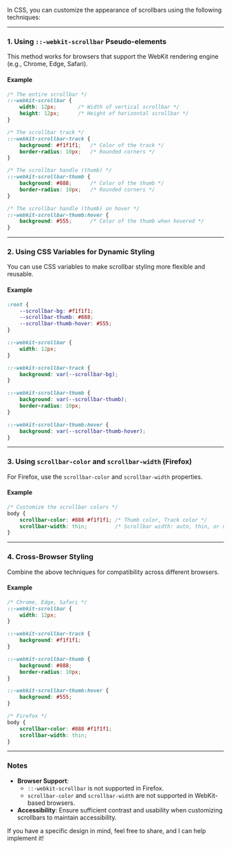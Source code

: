 In CSS, you can customize the appearance of scrollbars using the following techniques:

---

### 1. **Using `::-webkit-scrollbar` Pseudo-elements**  
This method works for browsers that support the WebKit rendering engine (e.g., Chrome, Edge, Safari).

#### Example
```css
/* The entire scrollbar */
::-webkit-scrollbar {
    width: 12px;       /* Width of vertical scrollbar */
    height: 12px;      /* Height of horizontal scrollbar */
}

/* The scrollbar track */
::-webkit-scrollbar-track {
    background: #f1f1f1;   /* Color of the track */
    border-radius: 10px;   /* Rounded corners */
}

/* The scrollbar handle (thumb) */
::-webkit-scrollbar-thumb {
    background: #888;      /* Color of the thumb */
    border-radius: 10px;   /* Rounded corners */
}

/* The scrollbar handle (thumb) on hover */
::-webkit-scrollbar-thumb:hover {
    background: #555;      /* Color of the thumb when hovered */
}
```

---

### 2. **Using CSS Variables for Dynamic Styling**  
You can use CSS variables to make scrollbar styling more flexible and reusable.

#### Example
```css
:root {
    --scrollbar-bg: #f1f1f1;
    --scrollbar-thumb: #888;
    --scrollbar-thumb-hover: #555;
}

::-webkit-scrollbar {
    width: 12px;
}

::-webkit-scrollbar-track {
    background: var(--scrollbar-bg);
}

::-webkit-scrollbar-thumb {
    background: var(--scrollbar-thumb);
    border-radius: 10px;
}

::-webkit-scrollbar-thumb:hover {
    background: var(--scrollbar-thumb-hover);
}
```

---

### 3. **Using `scrollbar-color` and `scrollbar-width` (Firefox)**  
For Firefox, use the `scrollbar-color` and `scrollbar-width` properties.

#### Example
```css
/* Customize the scrollbar colors */
body {
    scrollbar-color: #888 #f1f1f1; /* Thumb color, Track color */
    scrollbar-width: thin;         /* Scrollbar width: auto, thin, or none */
}
```

---

### 4. **Cross-Browser Styling**
Combine the above techniques for compatibility across different browsers.

#### Example
```css
/* Chrome, Edge, Safari */
::-webkit-scrollbar {
    width: 12px;
}

::-webkit-scrollbar-track {
    background: #f1f1f1;
}

::-webkit-scrollbar-thumb {
    background: #888;
    border-radius: 10px;
}

::-webkit-scrollbar-thumb:hover {
    background: #555;
}

/* Firefox */
body {
    scrollbar-color: #888 #f1f1f1;
    scrollbar-width: thin;
}
```

---

### Notes
- **Browser Support**:
  - `::-webkit-scrollbar` is not supported in Firefox.
  - `scrollbar-color` and `scrollbar-width` are not supported in WebKit-based browsers.
- **Accessibility**: Ensure sufficient contrast and usability when customizing scrollbars to maintain accessibility.

If you have a specific design in mind, feel free to share, and I can help implement it!
